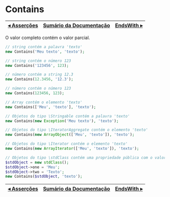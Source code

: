 # Contains

[◂ Asserções](03-assertions.md) | [Sumário da Documentação](indice.md) | [EndsWith ▸](04-endswith.md)
-- | -- | --

O valor completo contém o valor parcial.

```php
// string contém a palavra 'texto'
new Contains('Meu texto', 'texto');

// string contém o número 123
new Contains('123456', 123);

// número contém a string 12.3
new Contains(12.3456, '12.3');

// número contém o número 123
new Contains(123456, 123);

// Array contém o elemento 'texto'
new Contains(['Meu', 'texto'], 'texto');

// Objetos do tipo \Stringable contém a palavra 'texto'
new Contains(new Exception('Meu texto'), 'texto');

// Objetos do tipo \IteratorAggregate contém o elemento 'texto'
new Contains(new ArrayObject(['Meu', 'texto']), 'texto');

// Objetos do tipo \Iterator contém o elemento 'texto'
new Contains(new ArrayIterator(['Meu', 'texto']), 'texto');

// Objetos do tipo \stdClass contém uma propriedade pública com o valor 'texto'
$stdObject = new stdClass();
$stdObject->one = 'Meu';
$stdObject->two = 'Texto';
new Contains($stdObject, 'texto');
```

[◂ Asserções](03-assertions.md) | [Sumário da Documentação](indice.md) | [EndsWith ▸](04-endswith.md)
-- | -- | --
